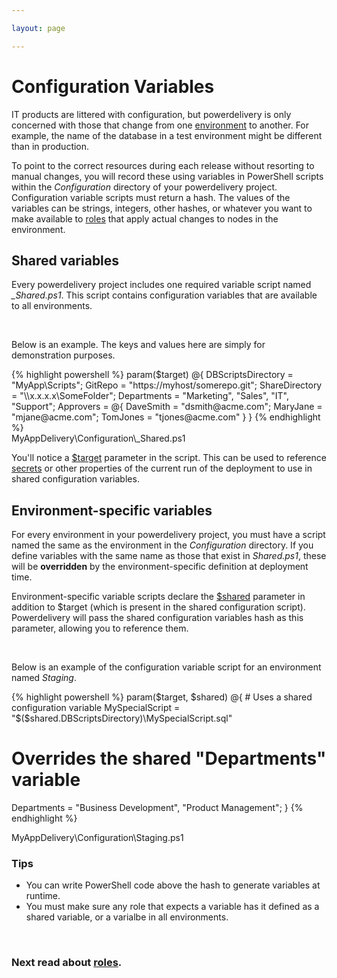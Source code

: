 ```yaml
---

layout: page

---
```


# Configuration Variables

IT products are littered with configuration, but powerdelivery is only concerned with those that change from one [environment](environments.html) to another. For example, the name of the database in a test environment might be different than in production. 

To point to the correct resources during each release without resorting to manual changes, you will record these using variables in PowerShell scripts within the *Configuration* directory of your powerdelivery project. Configuration variable scripts must return a hash. The values of the variables can be strings, integers, other hashes, or whatever you want to make available to [roles](roles.html) that apply actual changes to nodes in the environment.

## Shared variables

Every powerdelivery project includes one required variable script named *_Shared.ps1*. This script contains configuration variables that are available to all environments.

<br />

Below is an example. The keys and values here are simply for demonstration purposes.

<div class="row">
	<div class="col-sm-8">
{% highlight powershell %}
param($target)
@{
  DBScriptsDirectory = "MyApp\Scripts";
  GitRepo = "https://myhost/somerepo.git";
  ShareDirectory = "\\x.x.x.x\SomeFolder";
  Departments = "Marketing", "Sales", "IT", "Support";
  Approvers = @{
    DaveSmith = "dsmith@acme.com";
    MaryJane = "mjane@acme.com";
    TomJones = "tjones@acme.com"
  }
}
{% endhighlight %}
  <div class="filename">MyAppDelivery\Configuration\_Shared.ps1</div>
	</div>
</div>

You'll notice a [$target](reference.html#target_parameter) parameter in the script. This can be used to reference [secrets](secrets.html) or other properties of the current run of the deployment to use in shared configuration variables.

## Environment-specific variables

For every environment in your powerdelivery project, you must have a script named the same as the environment in the *Configuration* directory. If you define variables with the same name as those that exist in *Shared.ps1*, these will be **overridden** by the environment-specific definition at deployment time.

Environment-specific variable scripts declare the [$shared](reference.html#shared_parameter) parameter in addition to $target (which is present in the shared configuration script). Powerdelivery will pass the shared configuration variables hash as this parameter, allowing you to reference them. 

<br />

Below is an example of the configuration variable script for an environment named *Staging*.

<div class="row">
	<div class="col-sm-8">
{% highlight powershell %}
param($target, $shared)
@{
  # Uses a shared configuration variable
  MySpecialScript = "$($shared.DBScriptsDirectory)\MySpecialScript.sql"

  # Overrides the shared "Departments" variable
  Departments = "Business Development", "Product Management";
}
{% endhighlight %}
  <div class="filename">MyAppDelivery\Configuration\Staging.ps1</div>
	</div>
</div>

### Tips

* You can write PowerShell code above the hash to generate variables at runtime.
* You must make sure any role that expects a variable has it defined as a shared variable, or a varialbe in all environments.

<br />

### Next read about [roles](roles.html).